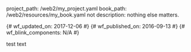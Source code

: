 project_path: /web2/my_project.yaml
book_path: /web2/resources/my_book.yaml
not description: nothing else matters.

{# wf_updated_on: 2017-12-06 #}
{# wf_published_on: 2016-09-13 #}
{# wf_blink_components: N/A #}

test text
